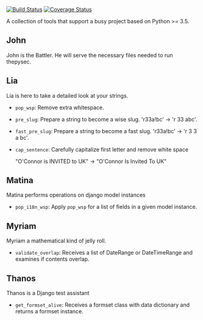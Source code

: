 [![Build Status](https://travis-ci.org/raratiru/thepysec.svg?branch=master)](https://travis-ci.org/raratiru/thepysec)
[![Coverage Status](https://coveralls.io/repos/github/raratiru/thepysec/badge.svg?branch=master&service=github)](https://coveralls.io/github/raratiru/thepysec?branch=master)


A collection of tools that support a busy project based on Python >= 3.5.

John
----

John is the Battler. He will serve the necessary files needed to run thepysec.

Lia
---

Lia is here to take a detailed look at your strings.

* `pop_wsp`: Remove extra whitespace.
* `pre_slug`: Prepare a string to become a wise slug. 'r33a!bc' -> 'r 33 abc'.
* `fast_pre_slug`: Prepare a string to become a fast slug. 'r33a!bc' -> 'r 3 3 a bc'.
* `cap_sentence`: Carefully capitalize first letter and remove white space

    "O'Connor is    INVITED to UK" -> "O'Connor Is Invited To UK"

Matina
------

Matina performs operations on django model instances

* `pop_i18n_wsp`: Apply `pop_wsp` for a list of fields in a given model instance.

Myriam
------

Myriam a mathematical kind of jelly roll.

* `validate_overlap`: Receives a list of DateRange or DateTimeRange and examines if contents overlap.


Thanos
------

Thanos is a Django test assistant

* `get_formset_alive`: Receives a formset class with data dictionary and returns a formset instance.
